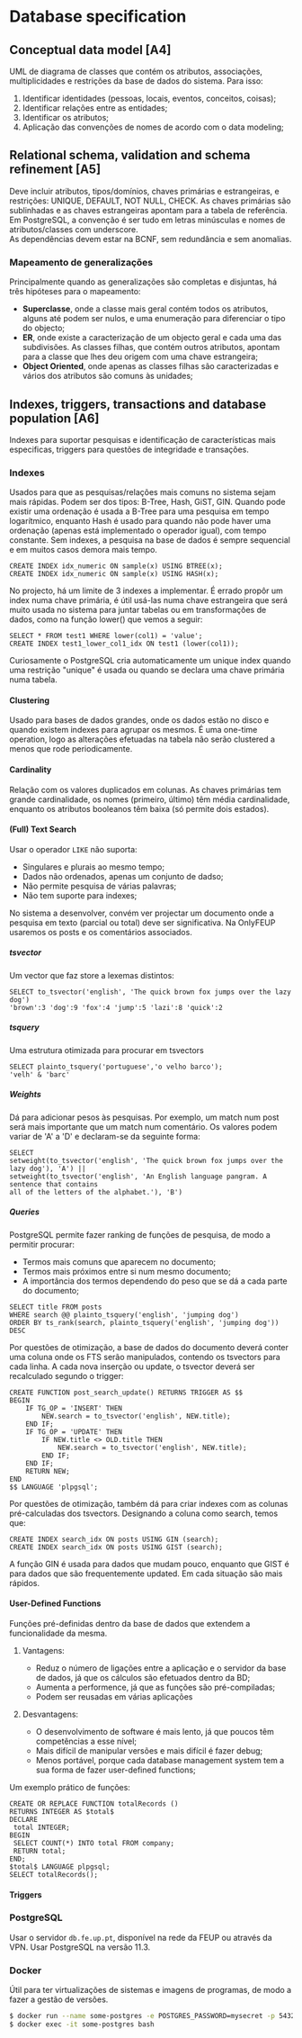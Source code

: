 # Database specification

## Conceptual data model [A4]

UML de diagrama de classes que contém os atributos, associações, multiplicidades e restrições da base de dados do sistema. Para isso:
1. Identificar identidades (pessoas, locais, eventos, conceitos, coisas);
2. Identificar relações entre as entidades;
3. Identificar os atributos;
4. Aplicação das convenções de nomes de acordo com o data modeling;

## Relational schema, validation and schema refinement [A5]

Deve incluir atributos, tipos/domínios, chaves primárias e estrangeiras, e restrições: UNIQUE, DEFAULT, NOT NULL, CHECK. As chaves primárias são sublinhadas e as chaves estrangeiras apontam para a tabela de referência. Em PostgreSQL, a convenção é ser tudo em letras minúsculas e nomes de atributos/classes com underscore. <br>
As dependências devem estar na BCNF, sem redundância e sem anomalias.

### Mapeamento de generalizações

Principalmente quando as generalizações são completas e disjuntas, há três hipóteses para o mapeamento:

- **Superclasse**, onde a classe mais geral contém todos os atributos, alguns até podem ser nulos, e uma enumeração para diferenciar o tipo do objecto;
- **ER**, onde existe a caracterização de um objecto geral e cada uma das subdivisões. As classes filhas, que contém outros atributos, apontam para a classe que lhes deu origem com uma chave estrangeira;
- **Object Oriented**, onde apenas as classes filhas são caracterizadas e vários dos atributos são comuns às unidades;

## Indexes, triggers, transactions and database population [A6]

Indexes para suportar pesquisas e identificação de características mais especificas, triggers para questões de integridade e transações.

### Indexes

Usados para que as pesquisas/relações mais comuns no sistema sejam mais rápidas. Podem ser dos tipos: B-Tree, Hash, GiST, GIN. Quando pode existir uma ordenação é usada a B-Tree para uma pesquisa em tempo logarítmico, enquanto Hash é usado para quando não pode haver uma ordenação (apenas está implementado o operador igual), com tempo constante. Sem indexes, a pesquisa na base de dados é sempre sequencial e em muitos casos demora mais tempo.

```postgres
CREATE INDEX idx_numeric ON sample(x) USING BTREE(x);
CREATE INDEX idx_numeric ON sample(x) USING HASH(x);
```

No projecto, há um limite de 3 indexes a implementar. É errado propôr um index numa chave primária, é útil usá-las numa chave estrangeira que será muito usada no sistema para juntar tabelas ou em transformações de dados, como na função lower() que vemos a seguir:

```postgres
SELECT * FROM test1 WHERE lower(col1) = 'value';
CREATE INDEX test1_lower_col1_idx ON test1 (lower(col1));
```

Curiosamente o PostgreSQL cria automaticamente um unique index quando uma restrição "unique" é usada ou quando se declara uma chave primária numa tabela.

#### Clustering

Usado para bases de dados grandes, onde os dados estão no disco e quando existem indexes para agrupar os mesmos. É uma one-time operation, logo as alterações efetuadas na tabela não serão clustered a menos que rode periodicamente.

#### Cardinality

Relação com os valores duplicados em colunas. As chaves primárias tem grande cardinalidade, os nomes (primeiro, último) têm média cardinalidade, enquanto os atributos booleanos têm baixa (só permite dois estados).

#### (Full) Text Search

Usar o operador `LIKE` não suporta:

- Singulares e plurais ao mesmo tempo;
- Dados não ordenados, apenas um conjunto de dadso;
- Não permite pesquisa de várias palavras;
- Não tem suporte para indexes;

No sistema a desenvolver, convém ver projectar um documento onde a pesquisa em texto (parcial ou total) deve ser significativa. Na OnlyFEUP usaremos os posts e os comentários associados. 

##### tsvector

Um vector que faz store a lexemas distintos:

```postgres
SELECT to_tsvector('english', 'The quick brown fox jumps over the lazy dog')
'brown':3 'dog':9 'fox':4 'jump':5 'lazi':8 'quick':2
```

##### tsquery

Uma estrutura otimizada para procurar em tsvectors

```postgres
SELECT plainto_tsquery('portuguese','o velho barco');
'velh' & 'barc'
```

##### Weights

Dá para adicionar pesos às pesquisas. Por exemplo, um match num post será mais importante que um match num comentário. Os valores podem variar de 'A' a 'D' e declaram-se da seguinte forma:

```postgres
SELECT
setweight(to_tsvector('english', 'The quick brown fox jumps over the lazy dog'), 'A') ||
setweight(to_tsvector('english', 'An English language pangram. A sentence that contains
all of the letters of the alphabet.'), 'B')
```

##### Queries

PostgreSQL permite fazer ranking de funções de pesquisa, de modo a permitir procurar:

- Termos mais comuns que aparecem no documento;
- Termos mais próximos entre si num mesmo documento;
- A importância dos termos dependendo do peso que se dá a cada parte do documento;

```postgres
SELECT title FROM posts
WHERE search @@ plainto_tsquery('english', 'jumping dog')
ORDER BY ts_rank(search, plainto_tsquery('english', 'jumping dog')) DESC
```

Por questões de otimização, a base de dados do documento deverá conter uma coluna onde os FTS serão manipulados, contendo os tsvectors para cada linha. A cada nova inserção ou update, o tsvector deverá ser recalculado segundo o trigger:

```postgres
CREATE FUNCTION post_search_update() RETURNS TRIGGER AS $$
BEGIN
    IF TG_OP = 'INSERT' THEN
        NEW.search = to_tsvector('english', NEW.title);
    END IF;
    IF TG_OP = 'UPDATE' THEN
        IF NEW.title <> OLD.title THEN
            NEW.search = to_tsvector('english', NEW.title);
        END IF;
    END IF;
    RETURN NEW;
END
$$ LANGUAGE 'plpgsql';
```

Por questões de otimização, também dá para criar indexes com as colunas pré-calculadas dos tsvectors. Designando a coluna como search, temos que:

```postgres
CREATE INDEX search_idx ON posts USING GIN (search);
CREATE INDEX search_idx ON posts USING GIST (search);
```

A função GIN é usada para dados que mudam pouco, enquanto que GIST é para dados que são frequentemente updated. Em cada situação são mais rápidos.

#### User-Defined Functions

Funções pré-definidas dentro da base de dados que extendem a funcionalidade da mesma.

1. Vantagens:
    - Reduz o número de ligações entre a aplicação e o servidor da base de dados, já que os cálculos são efetuados dentro da BD;
    - Aumenta a performence, já que as funções são pré-compiladas;
    - Podem ser reusadas em várias aplicações

2. Desvantagens:
    - O desenvolvimento de software é mais lento, já que poucos têm competências a esse nível;
    - Mais difícil de manipular versões e mais difícil é fazer debug;
    - Menos portável, porque cada database management system tem a sua forma de fazer user-defined functions;

Um exemplo prático de funções:

```postgres
CREATE OR REPLACE FUNCTION totalRecords ()
RETURNS INTEGER AS $total$
DECLARE
 total INTEGER;
BEGIN
 SELECT COUNT(*) INTO total FROM company;
 RETURN total;
END;
$total$ LANGUAGE plpgsql;
SELECT totalRecords();
```

#### Triggers



### PostgreSQL

Usar o servidor `db.fe.up.pt`, disponível na rede da FEUP ou através da VPN. Usar PostgreSQL na versão 11.3.

### Docker

Útil para ter virtualizações de sistemas e imagens de programas, de modo a fazer a gestão de versões.

```bash
$ docker run --name some-postgres -e POSTGRES_PASSWORD=mysecret -p 5432:5432 -d postgres:11.3
$ docker exec -it some-postgres bash
```


